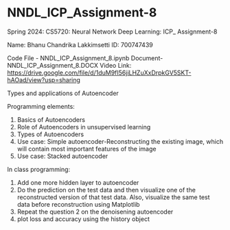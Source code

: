 # NNDL_ICP_Assignment-8
Spring 2024: CS5720: Neural Network Deep Learning: ICP_ Assignment-8

Name: Bhanu Chandrika Lakkimsetti ID: 700747439

Code File - NNDL_ICP_Assignment_8.ipynb   Document- NNDL_ICP_Assignment_8.DOCX   Video Link: https://drive.google.com/file/d/1duM9fI56jiLHZuXxDrpkGV5SKT-hAOad/view?usp=sharing

Types and applications of Autoencoder  

Programming elements:
1. Basics of Autoencoders
2. Role of Autoencoders in unsupervised learning
3. Types of Autoencoders
4. Use case: Simple autoencoder-Reconstructing the existing image, which will contain most important
features of the image
5. Use case: Stacked autoencoder

In class programming:
1. Add one more hidden layer to autoencoder
2. Do the prediction on the test data and then visualize one of the reconstructed version of that test data.
Also, visualize the same test data before reconstruction using Matplotlib
3. Repeat the question 2 on the denoisening autoencoder
4. plot loss and accuracy using the history object
